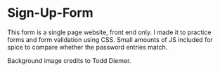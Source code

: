 # Sign-Up-Form
This form is a single page website, front end only. I made it to practice forms and form validation using CSS. Small amounts of JS included for spice to compare whether the password entries match.

Background image credits to Todd Diemer.

